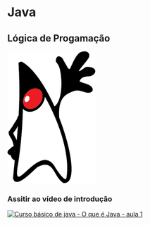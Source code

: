 # Java
## Lógica de Progamação


![java](https://github.com/ViniciusAki/java/blob/master/java.png)


### Assitir ao vídeo de introdução 
[![ Curso básico de java - O que é Java - aula 1](http://img.youtube.com/vi/srNtqw2LEBU/0.jpg)](http://www.youtube.com/watch?v=srNtqw2LEBU "vídeo de introdução ao curso")

